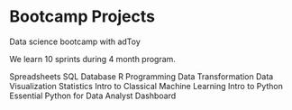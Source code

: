 # Bootcamp Projects

Data science bootcamp with adToy

We learn 10 sprints during 4 month program.

Spreadsheets
SQL Database
R Programming
Data Transformation
Data Visualization
Statistics
Intro to Classical Machine Learning
Intro to Python
Essential Python for Data Analyst
Dashboard
